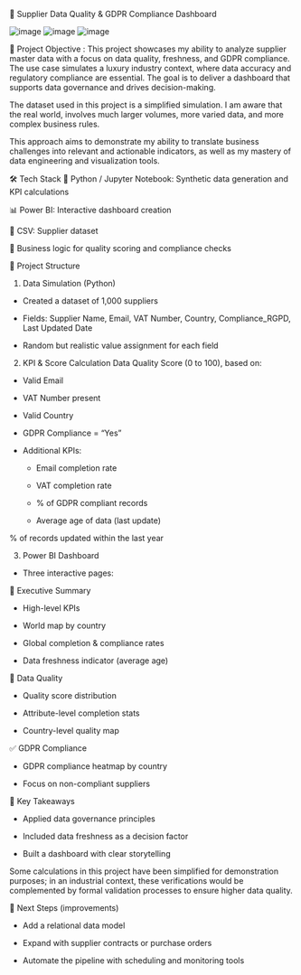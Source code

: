 🧾 Supplier Data Quality & GDPR Compliance Dashboard


![image](https://github.com/user-attachments/assets/59b164ec-01dc-409c-af15-aa1e468227d1)
![image](https://github.com/user-attachments/assets/29506273-5598-4af4-9309-7167023e15f0)
![image](https://github.com/user-attachments/assets/89d1baaa-12a0-4a9b-bb2d-c1af971ba947)

📌 Project Objective :
This project showcases my ability to analyze supplier master data with a focus on data quality, freshness, and GDPR compliance.
The use case simulates a luxury industry context, where data accuracy and regulatory compliance are essential. The goal is to deliver a dashboard that supports data governance and drives decision-making.

The dataset used in this project is a simplified simulation. I am aware that the real world, involves much larger volumes, more varied data, and more complex business rules.

This approach aims to demonstrate my ability to translate business challenges into relevant and actionable indicators, as well as my mastery of data engineering and visualization tools.

🛠️ Tech Stack
🐍 Python / Jupyter Notebook: Synthetic data generation and KPI calculations

📊 Power BI: Interactive dashboard creation

💾 CSV: Supplier dataset

🧠 Business logic for quality scoring and compliance checks

🧱 Project Structure
1. Data Simulation (Python)
- Created a dataset of 1,000 suppliers

- Fields: Supplier Name, Email, VAT Number, Country, Compliance_RGPD, Last Updated Date

- Random but realistic value assignment for each field

2. KPI & Score Calculation
Data Quality Score (0 to 100), based on:

- Valid Email

- VAT Number present

- Valid Country

- GDPR Compliance = “Yes”

- Additional KPIs:

  - Email completion rate

  - VAT completion rate

  - % of GDPR compliant records

  - Average age of data (last update)

% of records updated within the last year

3. Power BI Dashboard
- Three interactive pages:

🧭 Executive Summary
- High-level KPIs

- World map by country

- Global completion & compliance rates

- Data freshness indicator (average age)

🧪 Data Quality
- Quality score distribution

- Attribute-level completion stats

- Country-level quality map

✅ GDPR Compliance
- GDPR compliance heatmap by country

- Focus on non-compliant suppliers

🎯 Key Takeaways
- Applied data governance principles

- Included data freshness as a decision factor

- Built a dashboard with clear storytelling

Some calculations in this project have been simplified for demonstration purposes; in an industrial context, these verifications would be complemented by formal validation processes to ensure higher data quality.

🚀 Next Steps (improvements)
- Add a relational data model

- Expand with supplier contracts or purchase orders

- Automate the pipeline with scheduling and monitoring tools

